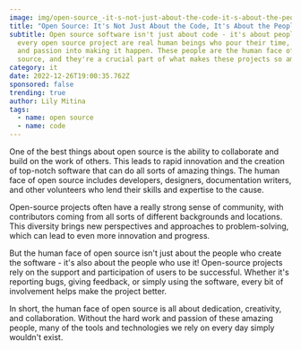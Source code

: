 ```yaml
---
image: img/open-source_-it-s-not-just-about-the-code-it-s-about-the-people.png
title: "Open Source: It's Not Just About the Code, It's About the People"
subtitle: Open source software isn't just about code - it's about people! Behind
  every open source project are real human beings who pour their time, skills,
  and passion into making it happen. These people are the human face of open
  source, and they're a crucial part of what makes these projects so amazing.
category: it
date: 2022-12-26T19:00:35.762Z
sponsored: false
trending: true
author: Lily Mitina
tags:
  - name: open source
  - name: code
---
```



One of the best things about open source is the ability to collaborate and build on the work of others. This leads to rapid innovation and the creation of top-notch software that can do all sorts of amazing things. The human face of open source includes developers, designers, documentation writers, and other volunteers who lend their skills and expertise to the cause.

Open-source projects often have a really strong sense of community, with contributors coming from all sorts of different backgrounds and locations. This diversity brings new perspectives and approaches to problem-solving, which can lead to even more innovation and progress.

But the human face of open source isn't just about the people who create the software - it's also about the people who use it! Open-source projects rely on the support and participation of users to be successful. Whether it's reporting bugs, giving feedback, or simply using the software, every bit of involvement helps make the project better.

In short, the human face of open source is all about dedication, creativity, and collaboration. Without the hard work and passion of these amazing people, many of the tools and technologies we rely on every day simply wouldn't exist.